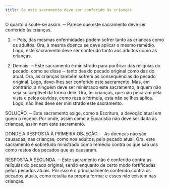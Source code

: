 ```yaml
---
title: Se este sacramento deve ser conferido às crianças
---
```


O quarto discute-se assim. ─ Parece que este sacramento deve ser conferido às crianças.  

1. ─ Pois, das mesmas enfermidades podem sofrer tanto as crianças como os adultos. Ora, à mesma doença se deve aplicar o mesmo remédio. Logo, este sacramento deve ser conferido tanto aos adultos como às crianças.  

2. Demais. ─ Este sacramento é ministrado para purificar das relíquias do pecado, como se disse ─ tanto das do pecado original como das do atual. Ora, as crianças também sofrem as consequências do pecado original. Logo, deve-lhes ser conferido este sacramento.  Mas, em contrário, a ninguém deve ser ministrado este sacramento, a quem não seja susceptível da forma dele. Ora, às crianças, que não pecaram pela vista e pelos ouvidos, como reza a fórmula, esta não se lhes aplica. Logo, não lhes deve ser ministrado este sacramento.  

SOLUÇÃO. ─ Este sacramento exige, como a Escritura, a devoção atual em quem o recebe. Por onde, assim como a Eucaristia não deve ser dada às crianças, assim nem este sacramento.  

DONDE A RESPOSTA À PRIMEIRA OBJEÇÃO. ─ As doenças não são causadas, nas crianças, como nos adultos, pelo pecado atual. Ora, este sacramento é sobretudo ministrado como remédio contra os que são uns como restos dos pecados que as causaram.  

RESPOSTA À SEGUNDA. ─ Este sacramento não é conferido contra as relíquias do pecado original, senão enquanto de certo modo fortificadas pelos pecados atuais. Por isso é o principalmente conferido contra os pecados atuais, como resulta da própria forma; e esses não existem nas crianças.